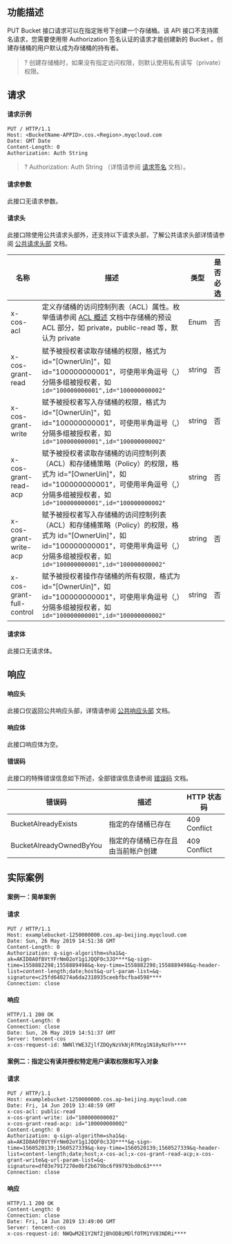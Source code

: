 ## 功能描述

PUT Bucket 接口请求可以在指定账号下创建一个存储桶。该 API 接口不支持匿名请求，您需要使用带 Authorization 签名认证的请求才能创建新的 Bucket 。创建存储桶的用户默认成为存储桶的持有者。

>? 创建存储桶时，如果没有指定访问权限，则默认使用私有读写（private）权限。

## 请求

#### 请求示例

```shell
PUT / HTTP/1.1
Host: <BucketName-APPID>.cos.<Region>.myqcloud.com
Date: GMT Date
Content-Length: 0
Authorization: Auth String
```

>? Authorization: Auth String （详情请参阅 [请求签名](https://intl.cloud.tencent.com/document/product/436/7778) 文档）。

#### 请求参数

此接口无请求参数。

#### 请求头

此接口除使用公共请求头部外，还支持以下请求头部，了解公共请求头部详情请参阅 [公共请求头部](https://intl.cloud.tencent.com/document/product/436/7728) 文档。

| 名称                     | 描述                                                         | 类型   | 是否必选 |
| ------------------------ | ------------------------------------------------------------ | ------ | -------- |
| x-cos-acl                | 定义存储桶的访问控制列表（ACL）属性。枚举值请参阅 [ACL 概述](https://intl.cloud.tencent.com/document/product/436/30583) 文档中存储桶的预设 ACL 部分，如 private，public-read 等，默认为 private | Enum   | 否       |
| x-cos-grant-read         | 赋予被授权者读取存储桶的权限，格式为 id="[OwnerUin]"，如 id="100000000001"，可使用半角逗号（,）分隔多组被授权者，如 `id="100000000001",id="100000000002"` | string | 否       |
| x-cos-grant-write        | 赋予被授权者写入存储桶的权限，格式为 id="[OwnerUin]"，如 id="100000000001"，可使用半角逗号（,）分隔多组被授权者，如 `id="100000000001",id="100000000002"` | string | 否       |
| x-cos-grant-read-acp     | 赋予被授权者读取存储桶的访问控制列表（ACL）和存储桶策略（Policy）的权限，格式为 id="[OwnerUin]"，如 id="100000000001"，可使用半角逗号（,）分隔多组被授权者，如 `id="100000000001",id="100000000002"` | string | 否       |
| x-cos-grant-write-acp    | 赋予被授权者写入存储桶的访问控制列表（ACL）和存储桶策略（Policy）的权限，格式为 id="[OwnerUin]"，如 id="100000000001"，可使用半角逗号（,）分隔多组被授权者，如 `id="100000000001",id="100000000002"` | string | 否       |
| x-cos-grant-full-control | 赋予被授权者操作存储桶的所有权限，格式为 id="[OwnerUin]"，如 id="100000000001"，可使用半角逗号（,）分隔多组被授权者，如 `id="100000000001",id="100000000002"` | string | 否       |

#### 请求体

此接口无请求体。

## 响应

#### 响应头

此接口仅返回公共响应头部，详情请参阅 [公共响应头部](https://intl.cloud.tencent.com/document/product/436/7729) 文档。

#### 响应体

此接口响应体为空。

#### 错误码

此接口的特殊错误信息如下所述，全部错误信息请参阅 [错误码](https://intl.cloud.tencent.com/document/product/436/7730) 文档。

| 错误码                  | 描述                               | HTTP 状态码  |
| ----------------------- | ---------------------------------- | ------------ |
| BucketAlreadyExists     | 指定的存储桶已存在                 | 409 Conflict |
| BucketAlreadyOwnedByYou | 指定的存储桶已存在且由当前帐户创建 | 409 Conflict |

## 实际案例

#### 案例一：简单案例

#### 请求

```shell
PUT / HTTP/1.1
Host: examplebucket-1250000000.cos.ap-beijing.myqcloud.com
Date: Sun, 26 May 2019 14:51:38 GMT
Content-Length: 0
Authorization: q-sign-algorithm=sha1&q-ak=AKID8A0fBVtYFrNm02oY1g1JQQF0c3JO****&q-sign-time=1558882298;1558889498&q-key-time=1558882298;1558889498&q-header-list=content-length;date;host&q-url-param-list=&q-signature=c25fd640274a6da2318935ceebfbcfba4598****
Connection: close
```

#### 响应

```shell
HTTP/1.1 200 OK
Content-Length: 0
Connection: close
Date: Sun, 26 May 2019 14:51:37 GMT
Server: tencent-cos
x-cos-request-id: NWNlYWE3ZjlfZDQyNzVkNjRfMzg1N18yNzFh****
```

#### 案例二：指定公有读并授权特定用户读取权限和写入对象

#### 请求

```shell
PUT / HTTP/1.1
Host: examplebucket-1250000000.cos.ap-beijing.myqcloud.com
Date: Fri, 14 Jun 2019 13:48:59 GMT
x-cos-acl: public-read
x-cos-grant-write: id="100000000002"
x-cos-grant-read-acp: id="100000000002"
Content-Length: 0
Authorization: q-sign-algorithm=sha1&q-ak=AKID8A0fBVtYFrNm02oY1g1JQQF0c3JO****&q-sign-time=1560520139;1560527339&q-key-time=1560520139;1560527339&q-header-list=content-length;date;host;x-cos-acl;x-cos-grant-read-acp;x-cos-grant-write&q-url-param-list=&q-signature=df03e7917270e0bf2b679bc6f99793bd0c63****
Connection: close
```

#### 响应

```shell
HTTP/1.1 200 OK
Content-Length: 0
Connection: close
Date: Fri, 14 Jun 2019 13:49:00 GMT
Server: tencent-cos
x-cos-request-id: NWQwM2E1Y2NfZjBhODBiMDlfOTM1YV83NDRi****
```
